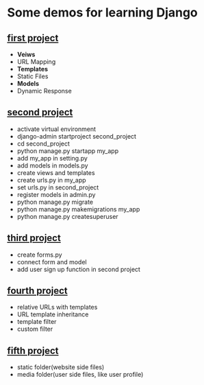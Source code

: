 # Some demos for learning Django
## [first project](first_project)<br>
- **Veiws**
- URL Mapping
- **Templates**
- Static Files
- **Models**
- Dynamic Response

## [second project](second_project)<br>
- activate virtual environment
- django-admin startproject second_project
- cd second_project
- python manage.py startapp my_app
- add my_app in setting.py
- add models in models.py
- create views and templates
- create urls.py in my_app
- set urls.py in second_project
- register models in admin.py
- python manage.py migrate
- python manage.py makemigrations my_app
- python manage.py createsuperuser

## [third project](third_project)<br>
- create forms.py
- connect form and model
- add user sign up function in second project

## [fourth project](fourth_project)<br>
- relative URLs with templates
- URL template inheritance
- template filter
- custom filter

## [fifth project](fifth_project)<br>
- static folder(website side files)
- media folder(user side files, like user profile)